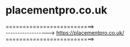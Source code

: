 # placementpro.co.uk


==========================><br>
------------------>  https://placementpro.co.uk/<br>
==========================>
